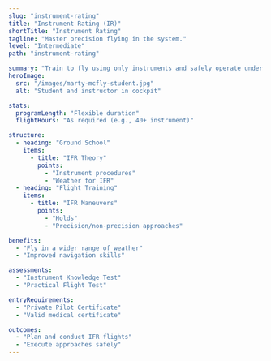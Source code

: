 ```yaml
---
slug: "instrument-rating"
title: "Instrument Rating (IR)"
shortTitle: "Instrument Rating"
tagline: "Master precision flying in the system."
level: "Intermediate"
path: "instrument-rating"

summary: "Train to fly using only instruments and safely operate under IFR procedures."
heroImage:
  src: "/images/marty-mcfly-student.jpg"
  alt: "Student and instructor in cockpit"

stats:
  programLength: "Flexible duration"
  flightHours: "As required (e.g., 40+ instrument)"

structure:
  - heading: "Ground School"
    items:
      - title: "IFR Theory"
        points:
          - "Instrument procedures"
          - "Weather for IFR"
  - heading: "Flight Training"
    items:
      - title: "IFR Maneuvers"
        points:
          - "Holds"
          - "Precision/non-precision approaches"

benefits:
  - "Fly in a wider range of weather"
  - "Improved navigation skills"

assessments:
  - "Instrument Knowledge Test"
  - "Practical Flight Test"

entryRequirements:
  - "Private Pilot Certificate"
  - "Valid medical certificate"

outcomes:
  - "Plan and conduct IFR flights"
  - "Execute approaches safely"
---
```

